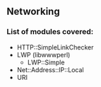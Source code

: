 ## Networking

### List of modules covered:

* HTTP::SimpleLinkChecker
* LWP (libwwwperl)
  * LWP::Simple
* Net::Address::IP::Local
* URI
